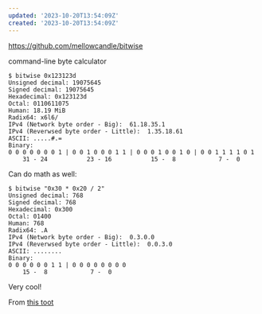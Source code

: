 ```yaml
---
updated: '2023-10-20T13:54:09Z'
created: '2023-10-20T13:54:09Z'
---
```

https://github.com/mellowcandle/bitwise

command-line byte calculator

```
$ bitwise 0x123123d
Unsigned decimal: 19075645
Signed decimal: 19075645
Hexadecimal: 0x123123d
Octal: 0110611075
Human: 18.19 MiB
Radix64: x6l6/
IPv4 (Network byte order - Big):  61.18.35.1
IPv4 (Reverwsed byte order - Little):  1.35.18.61
ASCII: .....#.=
Binary:
0 0 0 0 0 0 0 1 | 0 0 1 0 0 0 1 1 | 0 0 0 1 0 0 1 0 | 0 0 1 1 1 1 0 1
    31 - 24           23 - 16           15 -  8            7 -  0
```

Can do math as well:

```
$ bitwise "0x30 * 0x20 / 2"
Unsigned decimal: 768
Signed decimal: 768
Hexadecimal: 0x300
Octal: 01400
Human: 768
Radix64: .A
IPv4 (Network byte order - Big):  0.3.0.0
IPv4 (Reverwsed byte order - Little):  0.0.3.0
ASCII: ........
Binary:
0 0 0 0 0 0 1 1 | 0 0 0 0 0 0 0 0
    15 -  8            7 -  0
```

Very cool!

From [this toot](https://types.pl/@lenary/110141999448828497)